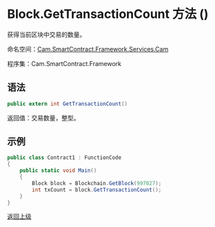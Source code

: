 # Block.GetTransactionCount 方法 ()

获得当前区块中交易的数量。

命名空间：[Cam.SmartContract.Framework.Services.Cam](../../Cam.md)

程序集：Cam.SmartContract.Framework

## 语法

```c#
public extern int GetTransactionCount()
```

返回值：交易数量，整型。

## 示例

```c#
public class Contract1 : FunctionCode
{
    public static void Main()
    {
        Block block = Blockchain.GetBlock(997027);
        int txCount = block.GetTransactionCount();
    }
}
```



[返回上级](../Block.md)